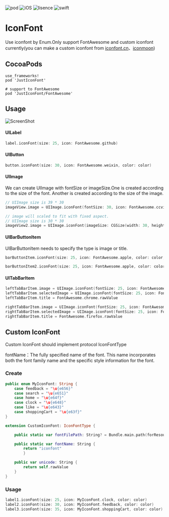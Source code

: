 ![pod](https://img.shields.io/badge/pod-JustIconFont-brightgreen.svg)
![iOS](https://img.shields.io/badge/iOS-8.0-green.svg)
![lisence](https://img.shields.io/badge/license-MIT-orange.svg)
![swift](https://img.shields.io/badge/swift-5.0-red.svg)

# IconFont

Use iconfont by Enum.Only support FontAwesome and custom iconfont currently(you can make a custom iconfont from [iconfont.cn](http://www.iconfont.cn/)、[iconmoon](https://icomoon.io/))

## CocoaPods

```
use_frameworks!
pod 'JustIconFont'

# support to FontAwesome
pod 'JustIconFont/FontAwesome'
```

## Usage

![ScreenShot](https://github.com/Xiaoye220/IconFont/blob/master/ScreenShot/ScreenShot.png)

#### UILabel

```swift
label.iconFont(size: 25, icon: FontAwesome.github)
```

#### UIButton

```swift
button.iconFont(size: 30, icon: FontAwesome.weixin, color: color)
```

#### UIImage

We can create UIImage with fontSize or imageSize.One is created according to the size of the font. Another is created according to the size of the image.

```swift
// UIImage size is 39 * 30
imageView.image = UIImage.iconFont(fontSize: 30, icon: FontAwesome.ccvisa, color: color)

// image will scaled to fit with fixed aspect.
// UIImage size is 30 * 30
imageView2.image = UIImage.iconFont(imageSize: CGSize(width: 30, height: 30), icon: FontAwesome.ccvisa, color: color)
```
#### UIBarButtonItem

UIBarButtonItem needs to specify the type is image or title.

```swift
barButtonItem.iconFont(size: 25, icon: FontAwesome.apple, color: color, type: .image)

barButtonItem2.iconFont(size: 25, icon: FontAwesome.apple, color: color, type: .title)
```
#### UITabBarItem
```swift
leftTabBarItem.image = UIImage.iconFont(fontSize: 25, icon: FontAwesome.chrome)
leftTabBarItem.selectedImage = UIImage.iconFont(fontSize: 25, icon: FontAwesome.chrome, color: color).withRenderingMode(.alwaysOriginal)
leftTabBarItem.title = FontAwesome.chrome.rawValue

rightTabBarItem.image = UIImage.iconFont(fontSize: 25, icon: FontAwesome.firefox)
rightTabBarItem.selectedImage = UIImage.iconFont(fontSize: 25, icon: FontAwesome.firefox, color: color).withRenderingMode(.alwaysOriginal)
rightTabBarItem.title = FontAwesome.firefox.rawValue
```
## Custom IconFont

Custom IconFont should implement protocol IconFontType

fontName：The fully specified name of the font. This name incorporates both the font family name and the specific style information for the font.

### Create
```swift
public enum MyIconFont: String {
    case feedback = "\u{e656}"
    case search = "\u{e651}"
    case home = "\u{e64f}"
    case clock = "\u{e648}"
    case like = "\u{e643}"
    case shoppingCart = "\u{e63f}"
}

extension CustomIconFont: IconFontType {

    public static var fontFilePath: String? = Bundle.main.path(forResource: "iconfont", ofType: "ttf")

    public static var fontName: String {
        return "iconfont"
        }

    public var unicode: String {
        return self.rawValue
    }
}
```
### Usage
```swift
label1.iconFont(size: 25, icon: MyIconFont.clock, color: color)
label2.iconFont(size: 30, icon: MyIconFont.feedback, color: color)
label3.iconFont(size: 35, icon: MyIconFont.shoppingCart, color: color)
```

